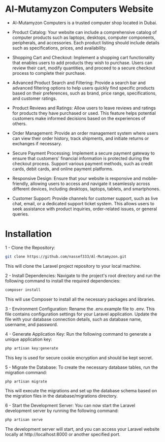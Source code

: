 # Al-Mutamyzon Computers Website

- Al-Mutamyzon Computers is a trusted computer shop located in Dubai.

- Product Catalog: Your website can include a comprehensive catalog of computer products such as laptops, desktops, computer components, peripherals, and accessories. Each product listing should include details such as specifications, prices, and availability.

- Shopping Cart and Checkout: Implement a shopping cart functionality that enables users to add products they wish to purchase. Users can review their cart, modify quantities, and proceed to a secure checkout process to complete their purchase.

- Advanced Product Search and Filtering: Provide a search bar and advanced filtering options to help users quickly find specific products based on their preferences, such as brand, price range, specifications, and customer ratings.

- Product Reviews and Ratings: Allow users to leave reviews and ratings for products they have purchased or used. This feature helps potential customers make informed decisions based on the experiences of others.

- Order Management: Provide an order management system where users can view their order history, track shipments, and initiate returns or exchanges if necessary.

- Secure Payment Processing: Implement a secure payment gateway to ensure that customers' financial information is protected during the checkout process. Support various payment methods, such as credit cards, debit cards, and online payment platforms.

- Responsive Design: Ensure that your website is responsive and mobile-friendly, allowing users to access and navigate it seamlessly across different devices, including desktops, laptops, tablets, and smartphones.

- Customer Support: Provide channels for customer support, such as live chat, email, or a dedicated support ticket system. This allows users to seek assistance with product inquiries, order-related issues, or general queries.

# Installation
1 - Clone the Repository:
```bash
git clone https://github.com/nassef333/Al-Mutamyzon.git
```
This will clone the Laravel project repository to your local machine.

2 - Install Dependencies:
Navigate to the project's root directory and run the following command to install the required dependencies:
```bash
composer install
```
This will use Composer to install all the necessary packages and libraries.

3 - Environment Configuration:
Rename the .env.example file to .env. This file contains configuration settings for your Laravel application. Update the file with your database connection details, such as database name, username, and password.

4 - Generate Application Key:
Run the following command to generate a unique application key:
```bash
php artisan key:generate
```
This key is used for secure cookie encryption and should be kept secret.

5 - Migrate the Database:
To create the necessary database tables, run the migration command:

```bash
php artisan migrate
```
This will execute the migrations and set up the database schema based on the migration files in the database/migrations directory.

6 - Start the Development Server:
You can now start the Laravel development server by running the following command:

```bash
php artisan serve
```
The development server will start, and you can access your Laravel website locally at http://localhost:8000 or another specified port.


